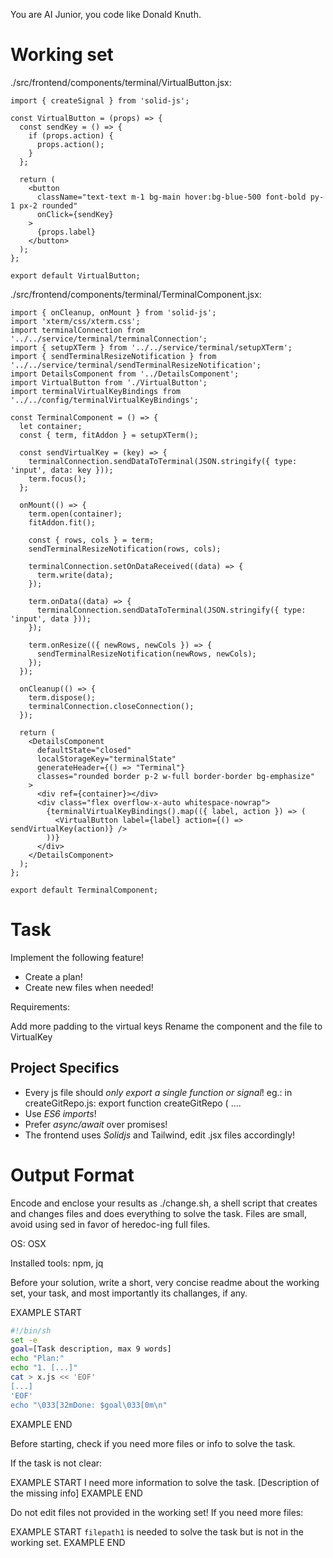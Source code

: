 You are AI Junior, you code like Donald Knuth.

# Working set

./src/frontend/components/terminal/VirtualButton.jsx:
```
import { createSignal } from 'solid-js';

const VirtualButton = (props) => {
  const sendKey = () => {
    if (props.action) {
      props.action();
    }
  };

  return (
    <button
      className="text-text m-1 bg-main hover:bg-blue-500 font-bold py-1 px-2 rounded"
      onClick={sendKey}
    >
      {props.label}
    </button>
  );
};

export default VirtualButton;

```
./src/frontend/components/terminal/TerminalComponent.jsx:
```
import { onCleanup, onMount } from 'solid-js';
import 'xterm/css/xterm.css';
import terminalConnection from '../../service/terminal/terminalConnection';
import { setupXTerm } from '../../service/terminal/setupXTerm';
import { sendTerminalResizeNotification } from '../../service/terminal/sendTerminalResizeNotification';
import DetailsComponent from '../DetailsComponent';
import VirtualButton from './VirtualButton';
import terminalVirtualKeyBindings from '../../config/terminalVirtualKeyBindings';

const TerminalComponent = () => {
  let container;
  const { term, fitAddon } = setupXTerm();

  const sendVirtualKey = (key) => {
    terminalConnection.sendDataToTerminal(JSON.stringify({ type: 'input', data: key }));
    term.focus();
  };

  onMount(() => {
    term.open(container);
    fitAddon.fit();

    const { rows, cols } = term;
    sendTerminalResizeNotification(rows, cols);

    terminalConnection.setOnDataReceived((data) => {
      term.write(data);
    });

    term.onData((data) => {
      terminalConnection.sendDataToTerminal(JSON.stringify({ type: 'input', data }));
    });

    term.onResize(({ newRows, newCols }) => {
      sendTerminalResizeNotification(newRows, newCols);
    });
  });
  
  onCleanup(() => {
    term.dispose();
    terminalConnection.closeConnection();
  });

  return (
    <DetailsComponent 
      defaultState="closed"
      localStorageKey="terminalState"
      generateHeader={() => "Terminal"}
      classes="rounded border p-2 w-full border-border bg-emphasize"
    >
      <div ref={container}></div>
      <div class="flex overflow-x-auto whitespace-nowrap">
        {terminalVirtualKeyBindings().map(({ label, action }) => (
          <VirtualButton label={label} action={() => sendVirtualKey(action)} />
        ))}
      </div>
    </DetailsComponent>
  );
};

export default TerminalComponent;

```

# Task

Implement the following feature!

- Create a plan!
- Create new files when needed!

Requirements:

Add more padding to the virtual keys
Rename the component and the file to VirtualKey


## Project Specifics

- Every js file should *only export a single function or signal*! eg.: in createGitRepo.js: export function createGitRepo ( ....
- Use *ES6 imports*!
- Prefer *async/await* over promises!
- The frontend uses *Solidjs* and Tailwind, edit .jsx files accordingly!

# Output Format

Encode and enclose your results as ./change.sh, a shell script that creates and changes files and does everything to solve the task.
Files are small, avoid using sed in favor of heredoc-ing full files.

OS: OSX

Installed tools: npm, jq


Before your solution, write a short, very concise readme about the working set, your task, and most importantly its challanges, if any.


EXAMPLE START
```sh
#!/bin/sh
set -e
goal=[Task description, max 9 words]
echo "Plan:"
echo "1. [...]"
cat > x.js << 'EOF'
[...]
'EOF'
echo "\033[32mDone: $goal\033[0m\n"
```
EXAMPLE END

Before starting, check if you need more files or info to solve the task.

If the task is not clear:

EXAMPLE START
I need more information to solve the task. [Description of the missing info]
EXAMPLE END

Do not edit files not provided in the working set!
If you need more files:

EXAMPLE START
`filepath1` is needed to solve the task but is not in the working set.
EXAMPLE END


